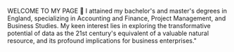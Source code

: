 WELCOME TO MY PAGE 👋
I attained my bachelor's and master's degrees in England, specializing in Accounting and Finance, Project Management, and Business Studies. My keen interest lies in exploring the transformative potential of data as the 21st century's equivalent of a valuable natural resource, and its profound implications for business enterprises."






<!---
nnqtran/nnqtran is a ✨ special ✨ repository because its `README.md` (this file) appears on your GitHub profile.
You can click the Preview link to take a look at your changes.
--->
